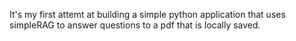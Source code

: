 It's my first attemt at building a simple python application that uses simpleRAG to answer questions to a pdf that is locally saved.
